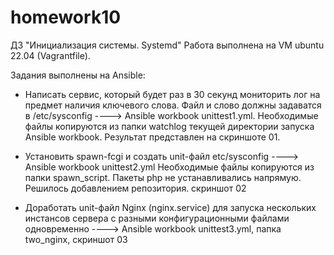 # homework10
ДЗ  "Инициализация системы. Systemd"
Работа выполнена на VM ubuntu 22.04 (Vagrantfile).

Задания выполнены на Ansible:
- Написать сервис, который будет раз в 30 секунд мониторить лог на предмет наличия ключевого слова. Файл и слово должны задаватся в /etc/sysconfig ---->
Ansible workbook unittest1.yml. Необходимые файлы копируются из папки watchlog текущей директории запуска Ansible workbook. Результат представлен на скриншоте 01.

- Установить spawn-fcgi и создать unit-файл etc/sysconfig ----> Ansible workbook unittest2.yml Необходимые файлы копируются из папки spawn_script. Пакеты php не устанавливались напрямую. Решилось добавлением репозитория. скриншот 02

- Доработать unit-файл Nginx (nginx.service) для запуска нескольких инстансов сервера с разными конфигурационными файлами одновременно ----> Ansible workbook unittest3.yml, папка two_nginx, скриншот 03
